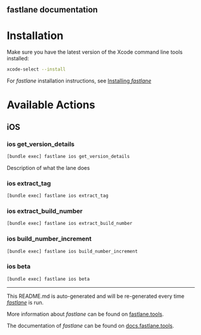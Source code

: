 fastlane documentation
----

# Installation

Make sure you have the latest version of the Xcode command line tools installed:

```sh
xcode-select --install
```

For _fastlane_ installation instructions, see [Installing _fastlane_](https://docs.fastlane.tools/#installing-fastlane)

# Available Actions

## iOS

### ios get_version_details

```sh
[bundle exec] fastlane ios get_version_details
```

Description of what the lane does

### ios extract_tag

```sh
[bundle exec] fastlane ios extract_tag
```



### ios extract_build_number

```sh
[bundle exec] fastlane ios extract_build_number
```



### ios build_number_increment

```sh
[bundle exec] fastlane ios build_number_increment
```



### ios beta

```sh
[bundle exec] fastlane ios beta
```



----

This README.md is auto-generated and will be re-generated every time [_fastlane_](https://fastlane.tools) is run.

More information about _fastlane_ can be found on [fastlane.tools](https://fastlane.tools).

The documentation of _fastlane_ can be found on [docs.fastlane.tools](https://docs.fastlane.tools).
